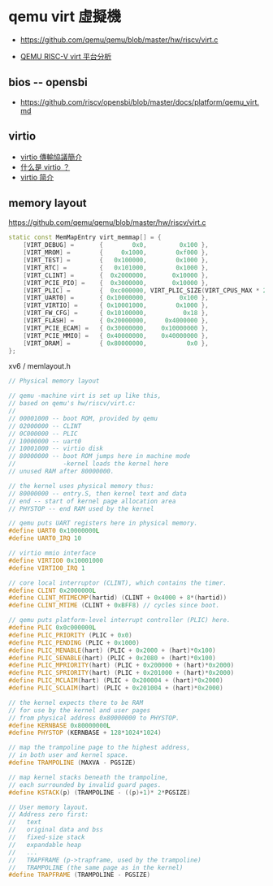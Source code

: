 # qemu virt 虛擬機

* https://github.com/qemu/qemu/blob/master/hw/riscv/virt.c

* [QEMU RISC-V virt 平台分析](https://juejin.cn/post/6891922292075397127)

## bios -- opensbi

* https://github.com/riscv/opensbi/blob/master/docs/platform/qemu_virt.md

## virtio

* [virtio 傳輸協議簡介](https://www.twblogs.net/a/5b8768642b71775d1cd6f782)
* [什么是 virtio ？](https://www.pianshen.com/article/8569866540/)
* [virtio 简介](https://www.cnblogs.com/bakari/p/8309638.html)

## memory layout

https://github.com/qemu/qemu/blob/master/hw/riscv/virt.c

```cpp
static const MemMapEntry virt_memmap[] = {
    [VIRT_DEBUG] =       {        0x0,         0x100 },
    [VIRT_MROM] =        {     0x1000,        0xf000 },
    [VIRT_TEST] =        {   0x100000,        0x1000 },
    [VIRT_RTC] =         {   0x101000,        0x1000 },
    [VIRT_CLINT] =       {  0x2000000,       0x10000 },
    [VIRT_PCIE_PIO] =    {  0x3000000,       0x10000 },
    [VIRT_PLIC] =        {  0xc000000, VIRT_PLIC_SIZE(VIRT_CPUS_MAX * 2) },
    [VIRT_UART0] =       { 0x10000000,         0x100 },
    [VIRT_VIRTIO] =      { 0x10001000,        0x1000 },
    [VIRT_FW_CFG] =      { 0x10100000,          0x18 },
    [VIRT_FLASH] =       { 0x20000000,     0x4000000 },
    [VIRT_PCIE_ECAM] =   { 0x30000000,    0x10000000 },
    [VIRT_PCIE_MMIO] =   { 0x40000000,    0x40000000 },
    [VIRT_DRAM] =        { 0x80000000,           0x0 },
};
```

xv6 / memlayout.h

```cpp
// Physical memory layout

// qemu -machine virt is set up like this,
// based on qemu's hw/riscv/virt.c:
//
// 00001000 -- boot ROM, provided by qemu
// 02000000 -- CLINT
// 0C000000 -- PLIC
// 10000000 -- uart0 
// 10001000 -- virtio disk 
// 80000000 -- boot ROM jumps here in machine mode
//             -kernel loads the kernel here
// unused RAM after 80000000.

// the kernel uses physical memory thus:
// 80000000 -- entry.S, then kernel text and data
// end -- start of kernel page allocation area
// PHYSTOP -- end RAM used by the kernel

// qemu puts UART registers here in physical memory.
#define UART0 0x10000000L
#define UART0_IRQ 10

// virtio mmio interface
#define VIRTIO0 0x10001000
#define VIRTIO0_IRQ 1

// core local interruptor (CLINT), which contains the timer.
#define CLINT 0x2000000L
#define CLINT_MTIMECMP(hartid) (CLINT + 0x4000 + 8*(hartid))
#define CLINT_MTIME (CLINT + 0xBFF8) // cycles since boot.

// qemu puts platform-level interrupt controller (PLIC) here.
#define PLIC 0x0c000000L
#define PLIC_PRIORITY (PLIC + 0x0)
#define PLIC_PENDING (PLIC + 0x1000)
#define PLIC_MENABLE(hart) (PLIC + 0x2000 + (hart)*0x100)
#define PLIC_SENABLE(hart) (PLIC + 0x2080 + (hart)*0x100)
#define PLIC_MPRIORITY(hart) (PLIC + 0x200000 + (hart)*0x2000)
#define PLIC_SPRIORITY(hart) (PLIC + 0x201000 + (hart)*0x2000)
#define PLIC_MCLAIM(hart) (PLIC + 0x200004 + (hart)*0x2000)
#define PLIC_SCLAIM(hart) (PLIC + 0x201004 + (hart)*0x2000)

// the kernel expects there to be RAM
// for use by the kernel and user pages
// from physical address 0x80000000 to PHYSTOP.
#define KERNBASE 0x80000000L
#define PHYSTOP (KERNBASE + 128*1024*1024)

// map the trampoline page to the highest address,
// in both user and kernel space.
#define TRAMPOLINE (MAXVA - PGSIZE)

// map kernel stacks beneath the trampoline,
// each surrounded by invalid guard pages.
#define KSTACK(p) (TRAMPOLINE - ((p)+1)* 2*PGSIZE)

// User memory layout.
// Address zero first:
//   text
//   original data and bss
//   fixed-size stack
//   expandable heap
//   ...
//   TRAPFRAME (p->trapframe, used by the trampoline)
//   TRAMPOLINE (the same page as in the kernel)
#define TRAPFRAME (TRAMPOLINE - PGSIZE)
```

